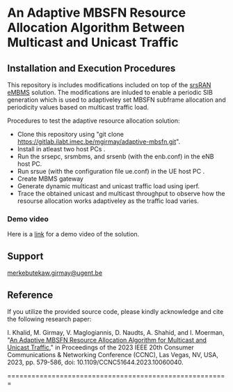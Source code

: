 # An Adaptive MBSFN Resource Allocation Algorithm Between Multicast and Unicast Traffic

## Installation and Execution Procedures

This repository is includes modifications included on top of the [srsRAN eMBMS](https://docs.srsran.com/projects/4g/en/latest/app_notes/source/embms/source/index.html) solution. The modifications are inluded to enable a periodic SIB generation which is used to adaptiveley set MBSFN 
subframe allocation and periodicity values based on multicast traffic load.  

Procedures to test the adaptive resource allocation solution:
  * Clone this repository using "git clone https://gitlab.ilabt.imec.be/mgirmay/adaptive-mbsfn.git".
  * Install in atleast two host PCs .
  * Run the srsepc, srsmbms, and srsenb (with the enb.conf) in the eNB host PC.  
  * Run srsue (with the configuration file ue.conf) in the UE host PC .
  * Create MBMS gateway 
  * Generate dynamic multicast and unicast traffic load using iperf.
  * Trace the obtained unicast and multicast throughput to observe how the resourse allocation works adaptiveley as the traffic load varies.
### Demo video
Here is a [link](https://www.youtube.com/watch?v=JwHphnfr1xQ) for a demo video of the solution.
## Support
merkebutekaw.girmay@ugent.be 

## Reference
If you utilize the provided source code, please kindly acknowledge and cite the following research paper:

I. Khalid, M. Girmay, V. Maglogiannis, D. Naudts, A. Shahid, and I. Moerman, "[An Adaptive MBSFN Resource Allocation Algorithm for Multicast and Unicast Traffic](https://ieeexplore.ieee.org/document/10060040)," in Proceedings of the 2023 IEEE 20th Consumer Communications & Networking Conference (CCNC), Las Vegas, NV, USA, 2023, pp. 579-586, doi: 10.1109/CCNC51644.2023.10060040.

=======================================================





